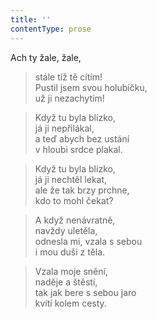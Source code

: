 ```yaml
---
title: ''
contentType: prose
---
```


Ach ty žale, žale,

> stále tíž tě cítím!  
> Pustil jsem svou holubičku,  
> už ji nezachytím!

> Když tu byla blízko,  
> já ji nepřilákal,  
> a teď abych bez ustání  
> v hloubi srdce plakal.

> Když tu byla blízko,  
> já ji nechtěl lekat,  
> ale že tak brzy prchne,  
> kdo to mohl čekat?

> A když nenávratně,  
> navždy uletěla,  
> odnesla mi, vzala s sebou  
> i mou duši z těla.

> Vzala moje snění,  
> naděje a štěstí,  
> tak jak bere s sebou jaro  
> kvítí kolem cesty.

